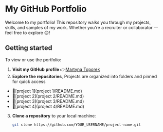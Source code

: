 # My GitHub Portfolio 
Welcome to my portfolio! This repository walks you through my projects, skills, and samples of my work. Whether you're a recruiter or collaborator — feel free to explore 😉!


## Getting started
To view or use the portfolio:
1. **Visit my GitHub profile**
👉[Martyna Toporek](https://github.com/martynasarpkaya/martynatoporek.github.io)
2. **Explore the repositories**,
Projects are organized into folders and pinned for quick access
- 📁[project 1](project 1/README.md)
- 📁[project 2](project 2/README.md)
- 📁[project 3](project 3/README.md)
- 📁[project 4](project 4/README.md)

3. **Clone a repository** to your local machine:
   ```bash
   git clone https://github.com/YOUR_USERNAME/project-name.git

